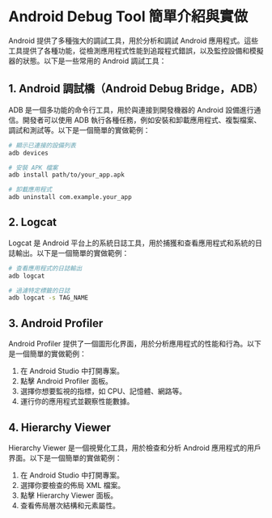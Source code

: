 # Android Debug Tool 簡單介紹與實做

Android 提供了多種強大的調試工具，用於分析和調試 Android 應用程式。這些工具提供了各種功能，從檢測應用程式性能到追蹤程式錯誤，以及監控設備和模擬器的狀態。以下是一些常用的 Android 調試工具：

## 1. Android 調試橋（Android Debug Bridge，ADB）
ADB 是一個多功能的命令行工具，用於與連接到開發機器的 Android 設備進行通信。開發者可以使用 ADB 執行各種任務，例如安裝和卸載應用程式、複製檔案、調試和測試等。以下是一個簡單的實做範例：

```bash
# 顯示已連接的設備列表
adb devices

# 安裝 APK 檔案
adb install path/to/your_app.apk

# 卸載應用程式
adb uninstall com.example.your_app
```

## 2. Logcat
Logcat 是 Android 平台上的系統日誌工具，用於捕獲和查看應用程式和系統的日誌輸出。以下是一個簡單的實做範例：

```bash
# 查看應用程式的日誌輸出
adb logcat

# 過濾特定標籤的日誌
adb logcat -s TAG_NAME
```

## 3. Android Profiler
Android Profiler 提供了一個圖形化界面，用於分析應用程式的性能和行為。以下是一個簡單的實做範例：

1. 在 Android Studio 中打開專案。
2. 點擊 Android Profiler 面板。
3. 選擇你想要監視的指標，如 CPU、記憶體、網路等。
4. 運行你的應用程式並觀察性能數據。

## 4. Hierarchy Viewer
Hierarchy Viewer 是一個視覺化工具，用於檢查和分析 Android 應用程式的用戶界面。以下是一個簡單的實做範例：

1. 在 Android Studio 中打開專案。
2. 選擇你要檢查的佈局 XML 檔案。
3. 點擊 Hierarchy Viewer 面板。
4. 查看佈局層次結構和元素屬性。
